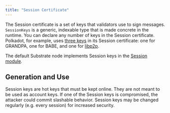 ```yaml
---
title: "Session Certificate"
---
```


The Session certificate is a set of keys that validators use to sign messages. `SessionKeys` is a generic, indexable type that is made concrete in the runtime. You can declare any number of keys in the Session certificate. Polkadot, for example, uses [three keys](https://wiki.polkadot.network/en/latest/polkadot/learn/keys/#session-key) in its Session certificate: one for GRANDPA, one for BABE, and one for [libp2p](https://github.com/libp2p/rust-libp2p).

The default Substrate node implements Session keys in the [Session module](/rustdocs/v1.0/srml_session/index.html).

## Generation and Use

Session keys are hot keys that must be kept online. They are not meant to be used as account keys. If one of the Session keys is compromised, the attacker could commit slashable behavior. Session keys may be changed regularly (e.g. every session) for increased security.
